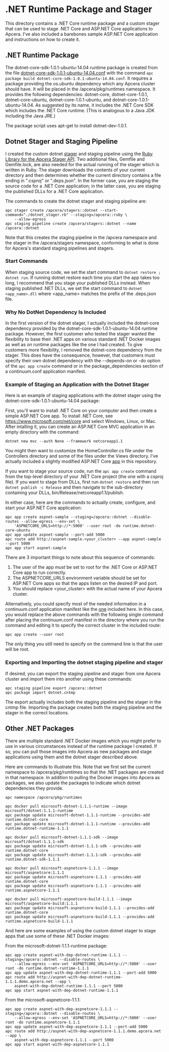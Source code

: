 # .NET Runtime Package and Stager
This directory contains a .NET Core runtime package and a custom stager that can be used to stage .NET Core and ASP.NET Core applications to Apcera.  I've also included a barebones sample ASP.NET Core application and instructions on how to create it.

## .NET Runtime Package
The dotnet-core-sdk-1.0.1-ubuntu-14.04 runtime package is created from the file [dotnet-core-sdk-1.0.1-ubuntu-14.04.conf](./sdk/dotnet-core-sdk-1.0.1-ubuntu-14.04.conf) with the command `apc package build dotnet-core-sdk-1.0.1-ubuntu-14.04.conf`. It requires a package providing the os.ubuntu dependency which any Apcera cluster should have. It will be placed in the /apcera/pkg/runtimes namespace. It provides the following dependencies: dotnet-core, dotnet-core-1.0.1, dotnet-core-ubuntu, dotnet-core-1.0.1-ubuntu, and dotnet-core-1.0.1-ubuntu-14.04. As suggested by its name, it includes the .NET Core SDK which includes the .NET Core runtime. (This is analogous to a Java JDK including the Java JRE.)

The package script uses apt-get to install dotnet-dev-1.0.1.

## Dotnet Stager and Staging Pipeline
I created the custom dotnet [stager](./stager/dotnet_stager.rb) and staging pipeline using the [Ruby Library for the Apcera Stager API](https://docs.apcera.com/api/stager-api-lib/). Two additional files, Gemfile and Gemfile.lock, are also needed for the actual running of the stager which is written in Ruby. The stager downloads the contents of your current directory and then determines whether the current directory contains a file ending in ".csproj" or ".deps.json". In the former case, you are staging the source code for a .NET Core application; in the latter case, you are staging the published DLLs for a .NET Core application.

The commands to create the dotnet stager and staging pipeline are:
```console
apc stager create /apcera/stagers::dotnet --start-command="./dotnet_stager.rb" --staging=/apcera::ruby \
    --allow-egress
apc staging pipeline create /apcera/stagers::dotnet --name /apcera::dotnet
```
Note that this creates the staging pipeline in the /apcera namespace and the stager in the /apcera/stagers namespace, conforming to what is done for Apcera's standard staging pipelines and stagers.

### Start Commands
When staging source code, we set the start command to `dotnet restore ; dotnet run`. If running dotnet restore each time you start the app takes too long, I recommend that you stage your published DLLs instead. When staging published .NET DLLs, we set the start command to `dotnet <app_name>.dll` where \<app_name\> matches the prefix of the .deps.json file.

### Why No DotNet Dependency Is Included
In the first version of the dotnet stager, I actually included the dotnet-core dependency provided by the dotnet-core-sdk-1.0.1-ubuntu-14.04 runtime package. However, the first customer who tested the stager wanted the flexibility to base their .NET apps on various standard .NET Docker images as well as on runtime packages like the one I had created. To give customers more flexibility, I removed the dotnet-core dependency from the stager. This does have the consequence, however, that customers must specify their own dotnet dependency with the --depends-on or -do option of the `apc app create` command or in the package_dependencies section of a continuum.conf application manifest.

### Example of Staging an Application with the Dotnet Stager
Here is an example of staging applications with the dotnet stager using the dotnet-core-sdk-1.0.1-ubuntu-14.04 package:

First, you'll want to install .NET Core on your computer and then create a simple ASP.NET Core app.  To install .NET Core, see https://www.microsoft.com/net/core and select Windows, Linux, or Mac. After intalling it, you can create an ASP.NET Core MVC application in an empty directory with the command:
```console
dotnet new mvc --auth None --framework netcoreapp1.1
```
You might then want to customize the HomeController.cs file under the Controllers directory and some of the files under the Views directory.  I've actually included a slightly modified ASP.NET Core [app](./AspNetSample) in this repository.

If you want to stage your source code, run the `apc app create` command from the top-level directory of your .NET Core project (the one with a csproj file). If you want to stage from DLLs, first run `dotnet restore` and then run `dotnet publish -c Release` and then navigate to the sub-directory containing your DLLs, bin/Release/netcoreapp1.1/publish.

In either case, here are the commands to actually create, configure, and start your ASP.NET Core application:
```console
apc app create aspnet-sample --staging=/apcera::dotnet --disable-routes --allow-egress --env-set \
    'ASPNETCORE_URLS=http://*:5000' --user root -do runtime.dotnet-core-ubuntu
apc app update aspnet-sample --port-add 5000
apc route add http://aspnet-sample.<your_cluster> --app aspnet-sample --port 5000
apc app start aspnet-sample
```
There are 3 important things to note about this sequence of commands:

1. The user of the app *must* be set to root for the .NET Core or ASP.NET Core app to run correctly.
1. The ASPNETCORE_URLS environment variable should be set for ASP.NET Core apps so that the apps listen on the desired IP and port.
1. You should replace \<your_cluster\> with the actual name of your Apcera cluster.

Alternatively, you could specify most of the needed information in a continuum.conf application manifest like the [one](./AspNetSample/continuum.conf) included here. In this case, you would replace the above commands with the following single command after placing the continuum.conf manifest in the directory where you run the command and editing it to specify the correct cluster in the included route:
```console
apc app create --user root
```
The only thing you still need to specify on the command line is that the user will be root.

### Exporting and Importing the dotnet staging pipeline and stager
If desired, you can export the staging pipeline and stager from one Apcera cluster and import them into another using these commands:
```console
apc staging pipeline export /apcera::dotnet
apc package import dotnet.cntmp
```
The export actually includes both the staging pipeline and the stager in the cntmp file. Importing the package creates both the staging pipeline and the stager in the correct locations.

## Other .NET Packages
There are multiple standard .NET Docker images which you might prefer to use in various circumstances instead of the runtime package I created.  If so, you can pull those images into Apcera as new packages and stage applications using them and the dotnet stager described above.

Here are commands to illustrate this. Note that we first set the current namespace to /apcera/pkg/rumtimes so that the .NET packages are created in that namespace. In addition to pulling the Docker images into Apcera as packages, we also update the packages to indicate which dotnet dependencies they provide.
```console
apc namespace /apcera/pkg/runtimes

apc docker pull microsoft-dotnet-1.1.1-runtime --image microsoft/dotnet:1.1.1-runtime
apc package update microsoft-dotnet-1.1.1-runtime --provides-add runtime.dotnet-core
apc package update microsoft-dotnet-1.1.1-runtime --provides-add runtime.dotnet-runtime-1.1.1

apc docker pull microsoft-dotnet-1.1.1-sdk --image microsoft/dotnet:1.1.1-sdk
apc package update microsoft-dotnet-1.1.1-sdk --provides-add runtime.dotnet-core
apc package update microsoft-dotnet-1.1.1-sdk --provides-add runtime.dotnet-sdk-1.1.1

apc docker pull microsoft-aspnetcore-1.1.1 --image microsoft/aspnetcore:1.1.1
apc package update microsoft-aspnetcore-1.1.1 --provides-add runtime.dotnet-core
apc package update microsoft-aspnetcore-1.1.1 --provides-add runtime.aspnetcore-1.1.1

apc docker pull microsoft-aspnetcore-build-1.1.1 --image microsoft/aspnetcore-build:1.1.1
apc package update microsoft-aspnetcore-build-1.1.1 --provides-add runtime.dotnet-core
apc package update microsoft-aspnetcore-build-1.1.1 --provides-add runtime.aspnetcore-build-1.1.1
```
And here are some examples of using the custom dotnet stager to stage apps that use some of these .NET Docker images:

From the microsoft-dotnet-1.1.1-runtime package:
```console
apc app create aspnet-with-dep-dotnet-runtime-1.1.1 --staging=/apcera::dotnet --disable-routes \
    --allow-egress --env-set 'ASPNETCORE_URLS=http://*:5000' --user root -do runtime.dotnet-runtime-1.1.1
apc app update aspnet-with-dep-dotnet-runtime-1.1.1 --port-add 5000
apc route add http://aspnet-with-dep-dotnet-runtime-1.1.1.demo.apcera.net --app \
    aspnet-with-dep-dotnet-runtime-1.1.1 --port 5000
apc app start aspnet-with-dep-dotnet-runtime-1.1.1
```

From the microsoft-aspnetcore-1.1.1:
```console
apc app create aspnet-with-dep-aspnetcore-1.1.1 --staging=/apcera::dotnet --disable-routes \
    --allow-egress --env-set 'ASPNETCORE_URLS=http://*:5000' --user root -do runtime.aspnetcore-1.1.1
apc app update aspnet-with-dep-aspnetcore-1.1.1 --port-add 5000
apc route add http://aspnet-with-dep-aspnetcore-1.1.1.demo.apcera.net --app \
    aspnet-with-dep-aspnetcore-1.1.1 --port 5000
apc app start aspnet-with-dep-aspnetcore-1.1.1
```
